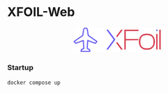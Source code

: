 # XFOIL-Web

<p align="center">
<img src="src/assets/logo.png" alt="drawing" width="200">
</p>


### Startup
```bash
docker compose up
```
